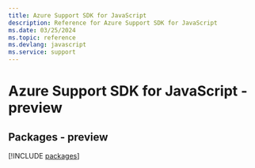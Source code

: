 ```yaml
---
title: Azure Support SDK for JavaScript
description: Reference for Azure Support SDK for JavaScript
ms.date: 03/25/2024
ms.topic: reference
ms.devlang: javascript
ms.service: support
---
```

# Azure Support SDK for JavaScript - preview
## Packages - preview
[!INCLUDE [packages](support-index.md)]